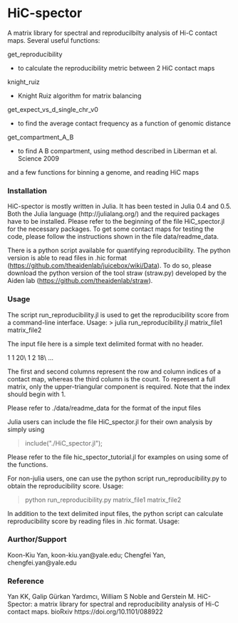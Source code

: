 # HiC-spector

A matrix library for spectral and reproducilbilty analysis of Hi-C contact maps. Several useful functions:

get_reproducibility
  - to calculate the reproducibility metric between 2 HiC contact maps
  
knight_ruiz
  - Knight Ruiz algorithm for matrix balancing
  
get_expect_vs_d_single_chr_v0
  - to find the average contact frequency as a function of genomic distance
  
get_compartment_A_B
  - to find A B compartment, using method described in Liberman et al. Science 2009
  
and a few functions for binning a genome, and reading HiC maps

<h3>Installation</h3> 
HiC-spector is mostly written in Julia. It has been tested in Julia 0.4 and 0.5. Both the Julia language (http://julialang.org/) and the required packages have to be installed. Please refer to the beginning of the file HiC_spector.jl for the necessary packages. To get some contact maps for testing the code, please follow the instructions shown in the file data/readme_data.

There is a python script available for quantifying reproducibility. The python version is able to read files in .hic format (https://github.com/theaidenlab/juicebox/wiki/Data). To do so, please download the python version of the tool straw (straw.py) developed by the Aiden lab (https://github.com/theaidenlab/straw).

<h3>Usage</h3>
The script run_reproducibility.jl is used to get the reproducibility score from a command-line interface. Usage:
> julia run_reproducibility.jl matrix_file1 matrix_file2 

The input file here is a simple text delimited format with no header.

1 1 20\\
1 2 18\\
...

The first and second columns represent the row and column indices of a contact map, whereas the third column is the count. To represent a full matrix, only the upper-triangular component is required. Note that the index should begin with 1. 

Please refer to ./data/readme_data for the format of the input files

Julia users can include the file HiC_spector.jl for their own analysis by simply using
> include("./HiC_spector.jl");

Please refer to the file hic_spector_tutorial.jl for examples on using some of the functions. 

For non-julia users, one can use the python script run_reproducibility.py to obtain the reproducibility score. Usage:
> python run_reproducibility.py matrix_file1 matrix_file2

In addition to the text delimited input files, the python script can calculate reproducibility score by reading files in .hic format. Usage:
>

<h3>Aurthor/Support</h3>
Koon-Kiu Yan, koon-kiu.yan@yale.edu; Chengfei Yan, chengfei.yan@yale.edu

<h3>Reference</h3>
Yan KK, Galip Gürkan Yardımcı, William S Noble and Gerstein M. HiC-Spector: a matrix library for spectral and reproducibility analysis of Hi-C contact maps. bioRxiv https://doi.org/10.1101/088922
